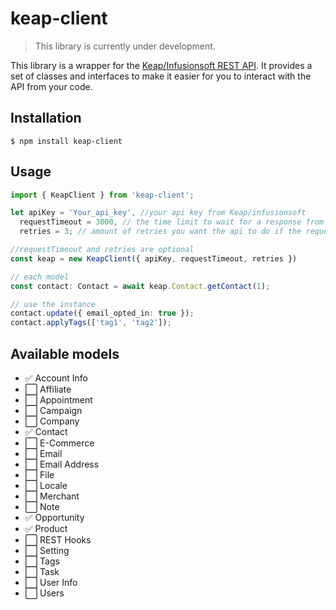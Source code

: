 # keap-client

> This library is currently under development.


This library is a wrapper for the [Keap/Infusionsoft REST API](https://developer.infusionsoft.com/docs/read/REST_API). It provides a set of classes and interfaces to make it easier for you to interact with the API from your code.


## Installation
```
$ npm install keap-client
```

## Usage

```ts
import { KeapClient } from 'keap-client';

let apiKey = 'Your_api_key', //your api key from Keap/infusionsoft
  requestTimeout = 3000, // the time limit to wait for a response from the api
  retries = 3; // amount of retries you want the api to do if the request failed

//requestTimeout and retries are optional
const keap = new KeapClient({ apiKey, requestTimeout, retries }) 

// each model
const contact: Contact = await keap.Contact.getContact(1); 

// use the instance
contact.update({ email_opted_in: true });
contact.applyTags(['tag1', 'tag2']);
```

## Available models


- ✅  Account Info
- ⬜️ Affiliate
- ⬜️ Appointment
- ⬜️ Campaign
- ⬜️ Company
- ✅ Contact
- ⬜️ E-Commerce
- ⬜️ Email
- ⬜️ Email Address
- ⬜️ File
- ⬜️ Locale
- ⬜️ Merchant
- ⬜️ Note
- ✅ Opportunity
- ✅ Product
- ⬜️ REST Hooks
- ⬜️ Setting
- ⬜️ Tags
- ⬜️ Task
- ⬜️ User Info
- ⬜️ Users